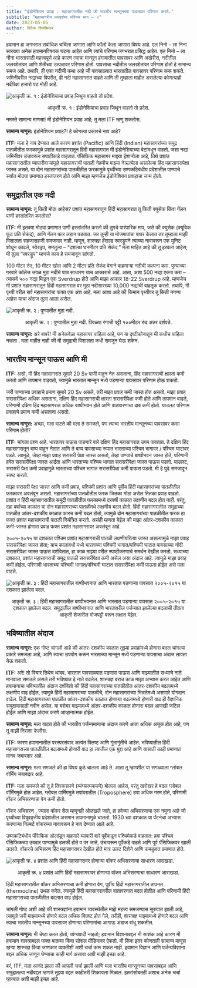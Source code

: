 ```yaml
---
title: "इंडोनेशियन प्रवाह : महासागरातील नदी जी भारतीय मान्सूनच्या पावसावर परिणाम करते."
subtitle: "महासागरीय प्रवाहाांचा परिचय भाग – २"
date: 2023-05-05
author: विवेक शिळीमकर
---
```

हवामान हा जगभरात सर्वाधिक चर्चिला जाणारा आणि फॉलो केला जाणारा विषय आहे. एल निनो – ला निना सारख्या अनेक हवामानविषयक घटना आहेत आणि त्यांचे परिणाम जगभरात प्रसिद्ध आहेत. एल निनो – ला नीना भारतासाठी महत्त्वपूर्ण आहे कारण त्याचा मान्सून हंगामातील पावसावर आणि अखेरीस, नदीतील जलस्रोतांवर आणि शेतीच्या उत्पन्नावर परिणाम होतो. पावसाचा नदीतील जलस्रोतांवर परिणाम होतो हे सामान्य समज आहे. तथापि, ही एका नदीची कथा आहे जी पावसाळ्यात भारतातील पावसावर परिणाम करू शकते. जमिनीवरील नद्यांच्या विपरीत, ही नदी महासागरात वाहते आणि ती तुम्हाला माहीत असलेल्या कोणत्याही नदीपेक्षा हजारो पट मोठी आहे.

![आकृती क्र. १ : इंडोनेशियाचा प्रवाह जिथून वाहतो तो प्रदेश.](https://raw.githubusercontent.com/vivek-shilimkar/science-interpreter/main/_images/article-2/image1.png)

<p style="text-align:center;"> 
आकृती क्र. १ : इंडोनेशियाचा प्रवाह जिथून वाहतो तो प्रदेश.
</p>

नमस्ते सामान्य माणसा! मी इंडोनेशियन प्रवाह आहे; तु मला ITF म्हणू शकतोस.

__सामान्य माणूस:__ इंडोनेशियन प्रवाह?! हे कोणत्या प्रकारचे नाव आहे?

__ITF:__ मला हे नाव देण्यात आले कारण प्रशांत (Pacific) आणि हिंदी (Indian) महासागरांच्या समुद्र पातळीतील फरकामुळे प्रशांत महासागरातून हिंदी महासागरात मी इंडोनेशियाच्या बेटांमधून वाहतो. जशा नद्या जमिनीवर उंचावरून सपाटीकडे वाहतात. पॅसिफिक महासागर माझ्या ईशान्येला आहे, तिथे प्रशांत महासागरातील व्यापारीवाऱ्यांमुळे महासागराची पातळी नेहमीच माझ्या नेऋत्येला असलेल्या हिंद महासागरापेक्षा जास्त असते. या दोन महासागरांच्या पातळीतील फरकामुळे पृथ्वीच्या उष्णकटिबंधीय प्रदेशातील पाण्याचे सर्वात मोठ्या प्रमाणात हस्तांतरण होते आणि माझा म्हणजेच इंडोनेशियन प्रवाहाचा जन्म होतो.

## समुद्रातील एक नदी 
__सामान्य माणूस:__ तू किती मोठा आहेस? प्रशांत महासागरातून हिंदी महासागरात तू किती क्युसेक किंवा गॅलन पाणी हस्तांतरित करतोस?

__ITF:__ मी इतक्या मोठ्या प्रमाणात पाणी हस्तांतरित करतो की तुमचे पारंपारिक माप, जसे की क्युसेक (क्यूबिक फूट प्रति सेकंद), आणि गॅलन फार लहान पडतात. जर तुम्ही या मोजमापांचा वापर केलात तर तुम्हाला माझी विशालता सहजासहजी समजणार नाही. म्हणून, शास्त्रज्ञ हॅराल्ड स्वरड्रूपने त्याच्या नावावरून एक युनिट शोधून काढले, स्वेरड्रप, समतुल्य – “दशलक्ष घनमीटर प्रति सेकंद.” मला माहित आहे की तू हरवला आहेस; मी तुला  “स्वरड्रूप” म्हणजे काय हे समजावून सांगतो.

100 मीटर रुंद, 10 मीटर खोल आणि 2 मीटर प्रति सेकंद वेगाने वाहणाऱ्या नदीची कल्पना करा. पुण्याच्या गरवारे कॉलेज जवळ मुठा नदीचे पात्र साधारण याच आकाराचे आहे. आता, अशा 500 नद्या एकत्र करा – त्यासर्व ५०० नद्या मिळून एक Sverdrup होते आणि माझा आकार 18-22 Sverdrup आहे. म्हणजेच मी प्रशांत महासागरातून हिंदी महासागरात वर मुठा नदीसारख्या 10,000 नद्यांची वाहतूक करतो. तथापि, मी पृथ्वी वरील सर्व महासागरांचा फक्त एक अंश आहे. मला आशा आहे की किमान पृथ्वीवर तू किती नगण्य आहेस याचा अंदाज तुला आला असेल.

![आकृती क्र. २ : पुण्यातील मुठा नदी.](https://raw.githubusercontent.com/vivek-shilimkar/science-interpreter/main/_images/article-2/image2.png)

<p style="text-align:center;"> 
आकृती क्र. २ : पुण्यातील मुठा नदी. पिवळ्या रंगाची पट्टी १००मीटर रुंद अंतर दर्शवते.
</p>

__सामान्य माणूस:__ अरे बापरे! मी अनेकवेळा महासागर पाहिला आहे, पण या दृष्टीकोनातून मी कधीच पाहिला नव्हता . मला माहीत नाही की मी समुद्राची विशालता कधी समजून घेऊ शकेन.

## भारतीय मान्सून पाऊस आणि मी

__ITF:__ असो, मी हिंद महासागरात सुमारे 20 Sv पाणी वाहून नेत असताना, हिंद महासागराची क्षारता कमी करतो आणि तापमान वाढवतो, ज्यामुळे भारतात मान्सून मध्ये पडणाऱ्या पावसावर परिणाम होऊ शकतो.

जरी पाण्याच्या प्रवाहाचे प्रमाण सुमारे 20 Sv असले, तरी माझा प्रवाह कमी जास्त होत असतो. माझा प्रवाह सरासरीपेक्षा अधिक असताना, दक्षिण हिंद महासागराची क्षारता सरासरीपेक्षा कमी  होते आणि तापमान वाढते, परिणामी दक्षिण हिंद महासागरात अधिक बाष्पीभवन होते आणि वातावरणाचा दाब कमी होतो. याउलट परिणाम प्रवाहाचे प्रमाण कमी असताना  असतो.

__सामान्य माणूस:__ अच्छा, मला वाटते की मला ते समजले, पण त्याचा भारतीय मान्सूनच्या पावसावर कसा परिणाम होतो?

__ITF:__ चांगला प्रश्न आहे. भारतावर पाऊस पाडणारे वारे दक्षिण हिंद महासागरात उगम पावतात. ते दक्षिण हिंद महासागरातून बाष्प वाहून नेतात आणि ते बाष्प पावसाच्या रूपात भारताच्या पश्चिम भागावर / पश्चिम घाटावर पडते. त्यामुळे, जेव्हा माझा प्रवाह सरासरी पेक्षा जास्त असतो, तेव्हा पाण्याचे बाष्पीभवन जास्त होते, परिणामी हवेत सरासरीपेक्षा जास्त आर्द्रता आणि भारताच्या पश्चिम भागात सरासरीपेक्षा जास्त पाऊस पडतो. याउलट, सरासरी पेक्षा कमी प्रवाहामुळे भारताच्या पश्चिम भागात सरासरीपेक्षा कमी पाऊस पडतो. मी हे पुढे समजावून स्पष्ट करतो.

माझा सरासरी पेक्षा जास्त आणि कमी प्रवाह, पश्चिमी प्रशांत आणि पूर्वीय हिंदी महासागरांच्या पातळीतील फरकावर अवलंबून असतो. महासागरांच्या पातळीतील फरक जितका मोठा असेल तितका प्रवाह वाढतो. प्रशांत व हिंदी महासागरातील समुद्री पातळीतील फरकामध्ये दरवर्षी काळात लक्षणीय बदल होत नाही. परंतु, दहा वर्षांच्या  काळात या दोन महासागराच्या पातळीमधे लक्षणीय बदल होतो. हिंदी महासागरातील समुद्राच्या पातळीत आंतर-दशकीय काळात फारच कमी बदल होतो, त्यामुळे दोन महासागरांच्या पातळीतील फरक हा फक्त प्रशांत महासागराची पातळी नियंत्रित करतो. असंही म्हणता  येईल  की माझा आंतर-दशकीय काळात कमी-जास्त होणारा प्रवाह फक्त प्रशांत महासागरावर अवलंबून आहे. 

२००५-२०१५  या दशकात पश्चिम प्रशांत महासागराची पातळी लक्षणीयरित्या जास्त असल्यामुळे माझा प्रवाह सरासरीपेक्षा जास्त होता; याच कालावधी मध्ये भारताच्या पश्चिमी  भागात/पश्चिमी घाटात पावसाच्या नोंदी सरासरीपेक्षा जास्त पाऊस दर्शवितात, हा काळ माझ्या वरील स्पष्टीकरणाचे समर्थन देखील करतो. सध्याच्या दशकात, प्रशांत महासागराची समुद्र पातळी सरासरीपेक्षा कमी असेल असा अंदाज आहे. त्यामुळे माझा प्रवाह कमी होईल. परिणामी भारताच्या पश्चिमी भागात/पश्चिमी घाटात सरासरीपेक्षा कमी पाऊस होईल असे मला वाटते.

![आकृती क्र. ३ : हिंदी महासागरातील बाष्पीभवनात आणि भारतात पडणाऱ्या पावसात २००५-२०१५ या दशकात झालेला बदल.](https://raw.githubusercontent.com/vivek-shilimkar/science-interpreter/main/_images/article-2/image3.png)

<p style="text-align:center;"> 
आकृती क्र. ३ : हिंदी महासागरातील बाष्पीभवनात आणि भारतात पडणाऱ्या पावसात २००५-२०१५ या दशकात झालेला बदल. समुद्रातील बाष्पीभवनात आणि भारतावरील पर्जन्यात झालेल्या बदलाची तीव्रता आकृती शेजारील मोजपट्टी वरून लक्षात येईल.</p>

## भविष्यातील अंदाज

__सामान्य माणूस:__ एक गोष्ट चांगली आहे की आंतर-दशकीय काळात तुझ्या प्रवाहांमध्ये होणारा बदल चांगल्या प्रकारे समजला आहे, आणि त्याचा उपयोग करून भारताच्या मान्सून मध्ये पडणाऱ्या पावसाचा अंदाज लावता येऊ  शकतो.

__ITF:__ अरे! तो विचार तिथेच थांबव. भारतात पावसाळ्यात पडणारा पाऊस आणि माझ्यातील सध्याचे नाते मानवाला समजले असले तरी भविष्यात हे नाते बदलेल. शास्त्रज्ञ बराच काळ माझा अभ्यास करत आहेत आणि हवामानाचा भविष्यातील अंदाज दर्शवितो की हिंदी महासागराच्या पातळीतील आंतर-दशकीय बदलामध्ये लक्षणीय वाढ होईल, त्यामुळे हिंदी महासागराच्या पातळीचे, दोन महासागरांच्या भिन्नतेमध्ये असणारे योगदान वाढेल. हिंदी महासागराच्या पातळीत आंतर-दशकीय काळात होणाऱ्या बदलामध्ये होणारी वाढ ही वैज्ञानिक समुदायासाठी नवीन असेल. या बरोबर माझ्यामध्ये आंतर-दशकीय काळात होणारा बदल आणखी जटिल होईल आणि माझा अंदाज करणे आव्हानात्मक होईल.

__सामान्य माणूस:__ मला वाटत होते की भारतीय पर्जन्यमानाचा अंदाज करणे आता अधिक अचूक होत आहे, पण तू माझी निराशा केलीस.

__ITF:__ कारण हवामानातील परस्परसंवाद अत्यंत क्लिष्ट आणि गुंतागुंतीचे आहेत. भविष्यातील हिंदी महासागराच्या पातळीतील बदलामध्ये होणारी वाढ हा त्यातील एक मुद्दा आहे आणि यासाठी काही प्रमाणात मानव जबाबदार आहे.

__सामान्य माणूस:__ मला समजले की   हा विषय कुठे चालला आहे ते. आता तू म्हणशील या सगळ्याला ग्लोबल वॉर्मिंग जबाबदार आहे. 

__ITF:__ मला समजले की तू हे तिरकसपणे (व्यंग्यात्मकपणे) बोलला आहेस, परंतु खरोखर हे बदल ग्लोबल वॉर्मिंगमुळे होत आहेत. ग्लोबल वार्मिंगमुळे तपांबरातील (Troposphere) हवा अधिक गरम होते, परिणामी वॉकर अभिसरणाचा वेग कमी होतो. 

वॉकर अभिसरण , ज्याला वॉकर सेल म्हणूनही ओळखले जाते, हा हवेच्या अभिसरणाचा एक नमुना आहे जो पृथ्वीच्या विषुववृत्तीय प्रदेशातील असमान तापमानामुळे चालतो. 1930 च्या दशकात या पॅटर्नचा अभ्यास करणार्‍या गिल्बर्ट वॉकरच्या नावावरून हे नाव देण्यात आले आहे. 

उष्णकटिबंधीय पॅसिफिक ओलांडून वाहणारे व्यापारी वारे पूर्वेकडून पश्चिमेकडे वाहतात: हवा पश्चिम पॅसिफिकच्या उबदार पाण्यामुळे हलकी होते व वर जाते, उंचावरून पूर्वेकडे वाहते आणि पूर्व पॅसिफिकवर खाली उतरते. वॉकरचे अभिसरण हिंद महासागरावर देखील होते मात्र उलट दिशेने आणि कमकुवत प्रमाणात होते.

![आकृती क्र. ४ प्रशांत आणि हिंदी महासागरावर होणाऱ्या वॉकर अभिसरणाचा साधारण आराखडा.](https://raw.githubusercontent.com/vivek-shilimkar/science-interpreter/main/_images/article-2/image4.jpg)

<p style="text-align:center;"> 
आकृती क्र. ४ प्रशांत आणि हिंदी महासागरावर होणाऱ्या वॉकर अभिसरणाचा साधारण आराखडा.
</p>

हिंदी महासागरातील वॉकर अभिसरणाचा कमी होणारा वेग, पूर्वीय हिंदी महासागरातील तापनत (thermocline) उथळ करेल. त्यामुळे हिंदी महासागरावरील वातावरणात बदल होतील आणि परिणामी  हिंदी महासागराच्या पातळीतील बदलात वाढ होईल. 

चांगली गोष्ट अशी आहे की शास्त्रज्ञांना हवामान व्यवस्थेतील माझे महत्त्व समजण्यास सुरुवात झाली आहे, त्यामुळे जरी माझ्यामध्ये होणारे बदल अधिक क्लिष्ट होत गेले, तरीही, शास्त्रज्ञ माझ्यामध्ये होणारे बदल आणि त्याचा भारतीय मान्सूनच्या पावसावर होणाऱ्या परिणामांचा आगाऊ अंदाज बांधू शकतील.

__सामान्य माणूस:__ मी चेष्टा करत होतो, व्यंग्यवादी नव्हतो; हवामान विज्ञानाबद्दल मी साशंक आहे कारण मी हवामान शास्त्राबद्दल फक्त बातम्या किंवा सोशल मीडियावर ऐकतो. मी किंवा इतर कोणताही सामान्य माणूस खऱ्या शास्त्रज्ञ किंवा जाणकार व्यक्तीशी अशी चर्चा करू शकत नाही. हवामान विज्ञान आणि पर्जन्यविज्ञाना बद्दल अधिक जाणून घेण्याचा काही मार्ग असावा अशी माझी इच्छा आहे.

बरं, ITF, मला आनंद झाला की आपली चर्चा झाली आणि मला भारतीय मान्सूनच्या पावसाबद्दल आणि समुद्रातल्या नदीबद्दल म्हणजे तुझ्या बद्दल काहीतरी शिकायला मिळालं. इतरांसोबतही अशाच अनेक चर्चा व्हाव्यात अशी माझी इच्छा आहे.